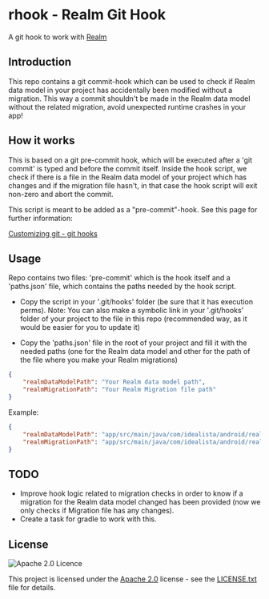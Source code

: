 # rhook - Realm Git Hook
A git hook to work with [Realm](https://realm.io/)

## Introduction
This repo contains a git commit-hook which can be used to check if Realm data model in your project has accidentally been modified without a migration. This way a commit shouldn't be made in the Realm data model without the related migration, avoid unexpected runtime crashes in your app! 

## How it works
This is based on a git pre-commit hook, which will be executed after a 'git commit' is typed and before the commit itself. Inside the hook script, we check if there is a file in the Realm data model of your project which has changes and if the
migration file hasn't, in that case the hook script will exit non-zero and abort the commit.

This script is meant to be added as a "pre-commit"-hook. See this page
for further information:

[Customizing git - git hooks](https://git-scm.com/book/uz/v2/Customizing-Git-Git-Hooks)

## Usage
Repo contains two files: 'pre-commit' which is the hook itself and a 'paths.json' file, which contains the paths needed by the hook script.

* Copy the script in your '.git/hooks' folder (be sure that it has execution perms). Note: You can also make a symbolic link in your '.git/hooks' folder of your project to the file in this repo (recommended way, as it would be easier for you to update it)

* Copy the 'paths.json' file in the root of your project and fill it with the needed paths (one for the Realm data model and other for the path of the file where you make your Realm migrations)


```json
{
    "realmDataModelPath": "Your Realm data model path",
    "realmMigrationPath": "Your Realm Migration file path"
}
```
Example:
```json
{
    "realmDataModelPath": "app/src/main/java/com/idealista/android/realm/entity/",
    "realmMigrationPath": "app/src/main/java/com/idealista/android/realm/Migration.java"
}
```

## TODO
- Improve hook logic related to migration checks in order to know if a migration for the Realm data model changed has been provided (now we only checks if Migration file has any changes).
- Create a task for gradle to work with this.

## License
![Apache 2.0 Licence](https://img.shields.io/hexpm/l/plug.svg)

This project is licensed under the [Apache 2.0](https://www.apache.org/licenses/LICENSE-2.0) license - see the [LICENSE.txt](LICENSE.txt) file for details.
